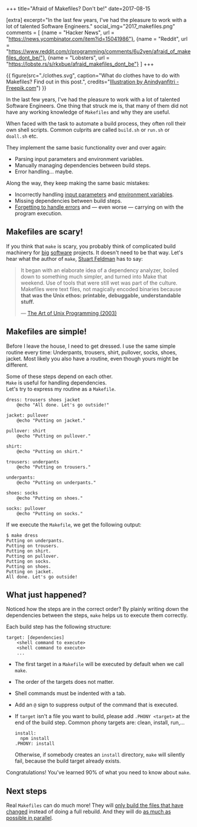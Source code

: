 +++
title="Afraid of Makefiles? Don't be!"
date=2017-08-15

[extra]
excerpt="In the last few years, I've had the pleasure to work with a lot of talented Software Engineers."
social_img="2017_makefiles.png"
comments = [
  {name = "Hacker News", url = "https://news.ycombinator.com/item?id=15041986"},
  {name = "Reddit", url = "https://www.reddit.com/r/programming/comments/6u2yen/afraid_of_makefiles_dont_be/"},
  {name = "Lobsters", url = "https://lobste.rs/s/rkxbue/afraid_makefiles_dont_be"}
]
+++

{{ figure(src="./clothes.svg", caption="What do clothes have to do with Makefiles? Find out in this post.", credits="[Illustration by Anindyanfitri - Freepik.com](http://www.freepik.com/free-photos-vectors/background)") }}

In the last few years, I've had the pleasure to work with a lot of talented Software Engineers.
One thing that struck me is, that many of them did not have any working knowledge of `Makefiles` 
and why they are useful.

When faced with the task to automate a build process, they often roll their own shell scripts.
Common culprits are called `build.sh` or `run.sh` or `doall.sh` etc.  

They implement the same basic functionality over and over again:

* Parsing input parameters and environment variables.
* Manually managing dependencies between build steps.
* Error handling... maybe.

Along the way, they keep making the same basic mistakes:

* Incorrectly handling [input parameters](http://www.pixelbeat.org/programming/shell_script_mistakes.html) and [environment variables](https://en.wikipedia.org/wiki/Shellshock_(software_bug)).
* Missing dependencies between build steps.
* [Forgetting to handle errors](http://www.davidpashley.com/articles/writing-robust-shell-scripts/) and &mdash; even worse &mdash; carrying on with the program execution.

## Makefiles are scary!

If you think that `make` is scary, you probably think of complicated build machinery for [big](https://community.kde.org/Guidelines_and_HOWTOs/Build_from_source) [software](https://chromium.googlesource.com/chromium/src/+/HEAD/docs/linux_build_instructions.md) projects.
It doesn't need to be that way. Let's hear what the author of `make`, [Stuart Feldman](https://en.wikipedia.org/wiki/Stuart_Feldman) has to say:

> It began with an elaborate idea of a dependency analyzer, boiled down to something much simpler, and turned into Make that weekend. Use of tools that were still wet was part of the culture. Makefiles were text files, not magically encoded binaries because **that was the Unix ethos: printable, debuggable, understandable stuff.**  
>
> &mdash; [The Art of Unix Programming (2003)](http://nakamotoinstitute.org/static/docs/taoup.pdf)

## Makefiles are simple!

Before I leave the house, I need to get dressed.
I use the same simple routine every time:
Underpants, trousers, shirt, pullover, socks, shoes, jacket.
Most likely you also have a routine, even though yours might be different.

Some of these steps depend on each other.  
`Make` is useful for handling dependencies.  
Let's try to express my routine as a `Makefile`.

```make
dress: trousers shoes jacket
	@echo "All done. Let's go outside!"

jacket: pullover
	@echo "Putting on jacket."

pullover: shirt
	@echo "Putting on pullover."

shirt:
	@echo "Putting on shirt."

trousers: underpants
	@echo "Putting on trousers."

underpants:
	@echo "Putting on underpants."

shoes: socks
	@echo "Putting on shoes."

socks: pullover
	@echo "Putting on socks."
```

If we execute the `Makefile`, we get the following output:

```
$ make dress
Putting on underpants.
Putting on trousers.
Putting on shirt.
Putting on pullover.
Putting on socks.
Putting on shoes.
Putting on jacket.
All done. Let's go outside!
```

## What just happened?

Noticed how the steps are in the correct order?
By plainly writing down the dependencies between the steps, `make` helps us to execute them correctly.

Each build step has the following structure:

```make
target: [dependencies]
	<shell command to execute>
	<shell command to execute>
	...
```

* The first target in a `Makefile` will be executed by default when we call `make`.  
* The order of the targets does not matter.  
* Shell commands must be indented with a tab.
* Add an `@` sign to suppress output of the command that is executed.
* If `target` isn't a file you want to build, please add `.PHONY <target>` at the end of the build step.
  Common phony targets are: clean, install, run,...

  ```make
  install: 
  	npm install
  .PHONY: install
  ```
  Otherwise, if somebody creates an `install` directory, `make` will silently fail, because the build target already exists.

Congratulations! You've learned 90% of what you need to know about `make`.

## Next steps

Real `Makefiles` can do much more! They will [only build the files that have changed](https://stackoverflow.com/a/3798609/270334) instead of doing a full rebuild.
And they will do [as much as possible in parallel](https://stackoverflow.com/a/3841803/270334).